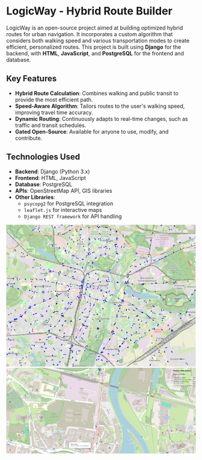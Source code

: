 # **LogicWay - Hybrid Route Builder**

LogicWay is an open-source project aimed at building optimized hybrid routes for urban navigation. It incorporates a custom algorithm that considers both walking speed and various transportation modes to create efficient, personalized routes. This project is built using **Django** for the backend, with **HTML**, **JavaScript**, and **PostgreSQL** for the frontend and database.

## **Key Features**
- **Hybrid Route Calculation**: Combines walking and public transit to provide the most efficient path.
- **Speed-Aware Algorithm**: Tailors routes to the user's walking speed, improving travel time accuracy.
- **Dynamic Routing**: Continuously adapts to real-time changes, such as traffic and transit schedules.
- **Gated Open-Source**: Available for anyone to use, modify, and contribute.

## **Technologies Used**
- **Backend**: Django (Python 3.x)
- **Frontend**: HTML, JavaScript
- **Database**: PostgreSQL
- **APIs**: OpenStreetMap API, GIS libraries
- **Other Libraries**: 
  - `psycopg2` for PostgreSQL integration
  - `leaflet.js` for interactive maps
  - `Django REST framework` for API handling
 
![Stops for Hybrid Route Building](Stops.png)
![Sample Route](Sample.png)
  
